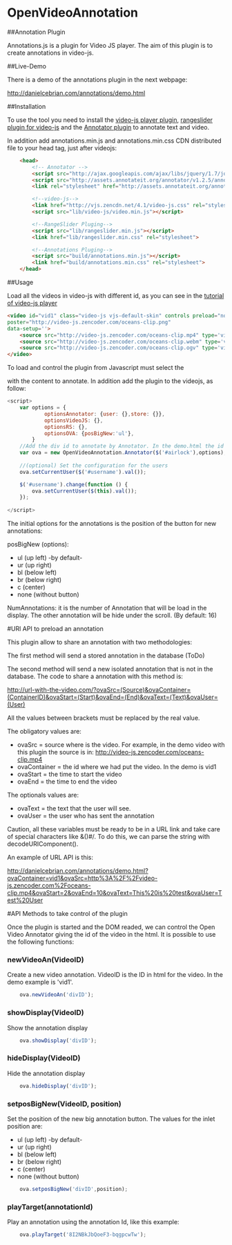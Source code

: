 OpenVideoAnnotation
==================
##Annotation Plugin

Annotations.js is a plugin for Video JS player. The aim of this plugin is to create annotations in video-js.

##Live-Demo

There is a demo of the annotations plugin in the next webpage:

http://danielcebrian.com/annotations/demo.html

##Installation

To use the tool you need to install the [video-js player plugin](https://github.com/videojs/video.js/), [rangeslider plugin for video-js](https://github.com/danielcebrian/rangeslider-videojs) and the [Annotator plugin](https://github.com/okfn/annotator/) to annotate text and video.

In addition add annotations.min.js and annotations.min.css CDN distributed file to your head tag, just after
videojs:

```html
	<head>
		<!-- Annotator -->
		<script src="http://ajax.googleapis.com/ajax/libs/jquery/1.7/jquery.min.js"></script>
		<script src="http://assets.annotateit.org/annotator/v1.2.5/annotator-full.min.js"></script>
		<link rel="stylesheet" href="http://assets.annotateit.org/annotator/v1.2.5/annotator.min.css">

		<!--video-js-->
		<link href="http://vjs.zencdn.net/4.1/video-js.css" rel="stylesheet">
		<script src="lib/video-js/video.min.js"></script>

		<!--RangeSlider Pluging-->
		<script src="lib/rangeslider.min.js"></script>
		<link href="lib/rangeslider.min.css" rel="stylesheet">

		<!--Annotations Pluging-->
		<script src="build/annotations.min.js"></script>
		<link href="build/annotations.min.css" rel="stylesheet">
	</head>
```

##Usage

Load all the videos in video-js with different id, as you can see in the [tutorial of video-js player](https://github.com/videojs/video.js/blob/master/docs/setup.md) 

```html
<video id="vid1" class="video-js vjs-default-skin" controls preload="none" width="640" height="264"
poster="http://video-js.zencoder.com/oceans-clip.png"
data-setup=''>
	<source src="http://video-js.zencoder.com/oceans-clip.mp4" type='video/mp4' />
	<source src="http://video-js.zencoder.com/oceans-clip.webm" type='video/webm' />
	<source src="http://video-js.zencoder.com/oceans-clip.ogv" type='video/ogg' />
</video>
```
	
To load and control the plugin from Javascript must select the <div> with the content to annotate. In addition add the plugin to the videojs, as follow:

```js
<script>
	var options = {
    		optionsAnnotator: {user: {},store: {}},
			optionsVideoJS: {},
			optionsRS: {},
    		optionsOVA: {posBigNew:'ul'},
    	}
	//Add the div id to annotate by Annotator. In the demo.html the id is "airlock" too.
	var ova = new OpenVideoAnnotation.Annotator($('#airlock'),options);
	
	//(optional) Set the configuration for the users
	ova.setCurrentUser($('#username').val());

	$('#username').change(function () {
		ova.setCurrentUser($(this).val());
	});
	
</script>
```

The initial options for the annotations is the position of the button for new annotations:

posBigNew (options):

* ul (up left) -by default-
* ur (up right)
* bl (below left) 
* br (below right)
* c  (center)
* none  (without button)

NumAnnotations: it is the number of Annotation that will be load in the display. The other annotation will be hide under the scroll. (By default: 16)

#URl API to preload an annotation

This plugin allow to share an annotation with two methodologies:

The first method will send a stored annotation  in the database (ToDo)

The second method will send a new isolated annotation that is not in the database. The code to share a annotation with this method is:

http://url-with-the-video.com/?ovaSrc=(Source)&ovaContainer=(ContainerID)&ovaStart=(Start)&ovaEnd=(End)&ovaText=(Text)&ovaUser=(User)

All the values between brackets must be replaced by the real value.

The obligatory values are:

* ovaSrc = source where is the video. For example, in the demo video with this plugin the source is in: http://video-js.zencoder.com/oceans-clip.mp4
* ovaContainer = the id where we had put the video. In the demo is vid1
* ovaStart = the time to start the video
* ovaEnd = the time to end the video

The optionals values are:

* ovaText = the text that the user will see.
* ovaUser = the user who has sent the annotation

Caution, all these variables must be ready to be in a URL link and take care of special characters like &()#/. To do this, we can parse the string with decodeURIComponent().

An example of URL API is this:

http://danielcebrian.com/annotations/demo.html?ovaContainer=vid1&ovaSrc=http%3A%2F%2Fvideo-js.zencoder.com%2Foceans-clip.mp4&ovaStart=2&ovaEnd=10&ovaText=This%20is%20test&ovaUser=Test%20User


#API Methods to take control of the plugin

Once the plugin is started and the DOM readed, we can control the Open Video Annotator giving the id of the video in the html. It is possible to use the following functions:

### newVideoAn(VideoID) ###

Create a new video annotation. VideoID is the ID in html for the video. In the demo example is 'vid1'.

```js
	ova.newVideoAn('divID');
```

### showDisplay(VideoID) ###

Show the annotation display

```js
	ova.showDisplay('divID');
```

### hideDisplay(VideoID) ###

Hide the annotation display

```js
	ova.hideDisplay('divID');
```

### setposBigNew(VideoID, position) ###

Set the position of the new big annotation button. The values for the inlet position are:

* ul (up left) -by default-
* ur (up right)
* bl (below left) 
* br (below right)
* c  (center)
* none  (without button)

```js
	ova.setposBigNew('divID',position);
```

### playTarget(annotationId) ###

Play an annotation using the annotation Id, like this example:

```js
	ova.playTarget('8I2NBkJbQoeF3-bqgpcwTw');
```
